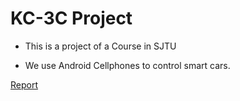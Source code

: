 KC-3C Project
===========

- This is a project of a Course in SJTU

- We use Android Cellphones to control smart cars.

[Report](http://eelab.sjtu.edu.cn/kc/2016-12/C39/)

